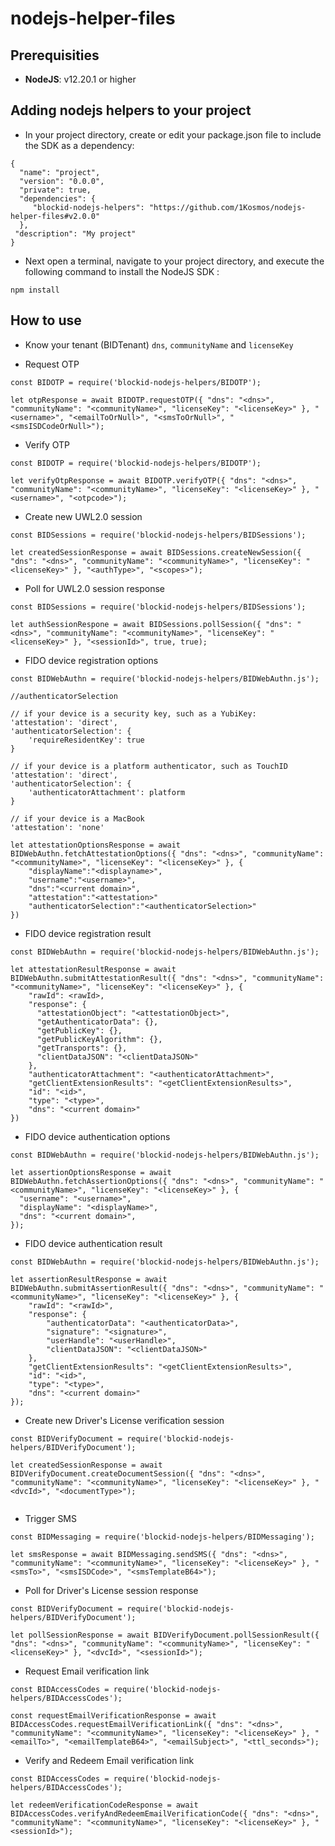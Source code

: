 # nodejs-helper-files

## Prerequisities

-   **NodeJS**: v12.20.1 or higher
## Adding nodejs helpers to your project
- In your project directory, create or edit your package.json file to include the SDK as a dependency:

```
{
  "name": "project",
  "version": "0.0.0",
  "private": true,
  "dependencies": {
     "blockid-nodejs-helpers": "https://github.com/1Kosmos/nodejs-helper-files#v2.0.0"
  },
 "description": "My project"
}
```

- Next open a terminal, navigate to your project directory, and execute the following command to install the NodeJS SDK :

```
npm install
```

## How to use
- Know your tenant (BIDTenant) `dns`, `communityName` and `licenseKey`

- Request OTP
```
const BIDOTP = require('blockid-nodejs-helpers/BIDOTP');

let otpResponse = await BIDOTP.requestOTP({ "dns": "<dns>", "communityName": "<communityName>", "licenseKey": "<licenseKey>" }, "<username>", "<emailToOrNull>", "<smsToOrNull>", "<smsISDCodeOrNull>");
```

- Verify OTP
```
const BIDOTP = require('blockid-nodejs-helpers/BIDOTP');

let verifyOtpResponse = await BIDOTP.verifyOTP({ "dns": "<dns>", "communityName": "<communityName>", "licenseKey": "<licenseKey>" }, "<username>", "<otpcode>");
```

- Create new UWL2.0 session
```
const BIDSessions = require('blockid-nodejs-helpers/BIDSessions');

let createdSessionResponse = await BIDSessions.createNewSession({ "dns": "<dns>", "communityName": "<communityName>", "licenseKey": "<licenseKey>" }, "<authType>", "<scopes>");
```

- Poll for UWL2.0 session response
```
const BIDSessions = require('blockid-nodejs-helpers/BIDSessions');

let authSessionRespone = await BIDSessions.pollSession({ "dns": "<dns>", "communityName": "<communityName>", "licenseKey": "<licenseKey>" }, "<sessionId>", true, true);
```

- FIDO device registration options
```
const BIDWebAuthn = require('blockid-nodejs-helpers/BIDWebAuthn.js');

//authenticatorSelection

// if your device is a security key, such as a YubiKey:
'attestation': 'direct',
'authenticatorSelection': {
    'requireResidentKey': true
}

// if your device is a platform authenticator, such as TouchID
'attestation': 'direct',
'authenticatorSelection': {
    'authenticatorAttachment': platform
}

// if your device is a MacBook
'attestation': 'none'

let attestationOptionsResponse = await ​BIDWebAuthn.fetchAttestationOptions({ "dns": "<dns>", "communityName": "<communityName>", "licenseKey": "<licenseKey>" }, {
    "displayName":"<displayname>",
    "username":"<username>",
    "dns":"<current domain>",
    "attestation":"<attestation>"
    "authenticatorSelection":"<authenticatorSelection>"
})
```

- FIDO device registration result
```
const BIDWebAuthn = require('blockid-nodejs-helpers/BIDWebAuthn.js');

let attestationResultResponse = await BIDWebAuthn.submitAttestationResult({ "dns": "<dns>", "communityName": "<communityName>", "licenseKey": "<licenseKey>" }, {
    "rawId": <rawId>,
    "response": {
      "attestationObject": "<attestationObject>",
      "getAuthenticatorData": {},
      "getPublicKey": {},
      "getPublicKeyAlgorithm": {},
      "getTransports": {},
      "clientDataJSON": "<clientDataJSON>"
    },
    "authenticatorAttachment": "<authenticatorAttachment>",
    "getClientExtensionResults": "<getClientExtensionResults>",
    "id": "<id>",
    "type": "<type>",
    "dns": "<current domain>"
})
```

- FIDO device authentication options
```
const BIDWebAuthn = require('blockid-nodejs-helpers/BIDWebAuthn.js');

let assertionOptionsResponse = await BIDWebAuthn.fetchAssertionOptions({ "dns": "<dns>", "communityName": "<communityName>", "licenseKey": "<licenseKey>" }, {
  "username": "<username>",
  "displayName": "<displayName>",
  "dns": "<current domain>",
});

```

- FIDO device authentication result
```
const BIDWebAuthn = require('blockid-nodejs-helpers/BIDWebAuthn.js');

let assertionResultResponse = await BIDWebAuthn.submitAssertionResult({ "dns": "<dns>", "communityName": "<communityName>", "licenseKey": "<licenseKey>" }, {
    "rawId": "<rawId>",
    "response": {
        "authenticatorData": "<authenticatorData>",
        "signature": "<signature>",
        "userHandle": "<userHandle>",
        "clientDataJSON": "<clientDataJSON>"
    },
    "getClientExtensionResults": "<getClientExtensionResults>",
    "id": "<id>",
    "type": "<type>",
    "dns": "<current domain>"
});
```

- Create new Driver's License verification session
```
const BIDVerifyDocument = require('blockid-nodejs-helpers/BIDVerifyDocument');

let createdSessionResponse = await BIDVerifyDocument.createDocumentSession({ "dns": "<dns>", "communityName": "<communityName>", "licenseKey": "<licenseKey>" }, "<dvcId>", "<documentType>");
    
```

- Trigger SMS 
```
const BIDMessaging = require('blockid-nodejs-helpers/BIDMessaging');

let smsResponse = await BIDMessaging.sendSMS({ "dns": "<dns>", "communityName": "<communityName>", "licenseKey": "<licenseKey>" }, "<smsTo>", "<smsISDCode>", "<smsTemplateB64>");
```

- Poll for Driver's License session response
```
const BIDVerifyDocument = require('blockid-nodejs-helpers/BIDVerifyDocument');

let pollSessionResponse = await BIDVerifyDocument.pollSessionResult({ "dns": "<dns>", "communityName": "<communityName>", "licenseKey": "<licenseKey>" }, "<dvcId>", "<sessionId>");
```

- Request Email verification link
```
const BIDAccessCodes = require('blockid-nodejs-helpers/BIDAccessCodes');

const requestEmailVerificationResponse = await BIDAccessCodes.requestEmailVerificationLink({ "dns": "<dns>", "communityName": "<communityName>", "licenseKey": "<licenseKey>" }, "<emailTo>", "<emailTemplateB64>", "<emailSubject>", "<ttl_seconds>");
```

- Verify and Redeem Email verification link
```
const BIDAccessCodes = require('blockid-nodejs-helpers/BIDAccessCodes');

let redeemVerificationCodeResponse = await BIDAccessCodes.verifyAndRedeemEmailVerificationCode({ "dns": "<dns>", "communityName": "<communityName>", "licenseKey": "<licenseKey>" }, "<sessionId>");
```
